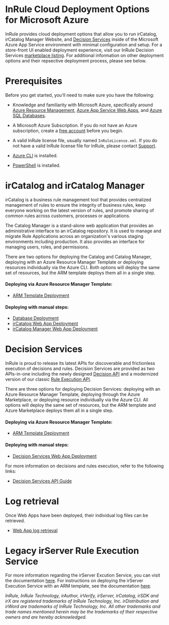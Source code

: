 InRule Cloud Deployment Options for Microsoft Azure
====
InRule provides cloud deployment options that allow you to run irCatalog, irCatalog Manager Website, and [Decision Services](https://support.inrule.com/hc/en-us/articles/13140368354445-Introduction-to-Decision-Services) inside of the Microsoft Azure App Service environment with minimal configuration and setup. For a store-front UI enabled deployment experience, visit our InRule Decision Services [marketplace listing](). For additional information on other deployment options and their repsective deployment process, please see below.

# Prerequisites

Before you get started, you'll need to make sure you have the following:

* Knowledge and familiarity with Microsoft Azure, specifically around [Azure Resource Management](https://docs.microsoft.com/en-us/azure/azure-resource-manager/), [Azure App Service Web Apps](https://docs.microsoft.com/en-us/azure/app-service/), and [Azure SQL Databases](https://docs.microsoft.com/en-us/azure/sql-database/).

* A Microsoft Azure Subscription. If you do not have an Azure subscription, create a [free account](https://azure.microsoft.com/en-us/free/) before you begin.

* A valid InRule license file, usually named `InRuleLicense.xml`. If you do not have a valid InRule license file for InRule, please contact [Support](mailto:support@inrule.com?subject=InRule®%20for%20Microsoft%20Azure%20-%20App%20Service%20Web%20Apps).

* [Azure CLI](https://docs.microsoft.com/en-us/cli/azure/install-azure-cli) is installed.

* [PowerShell](https://docs.microsoft.com/en-us/powershell/scripting/powershell-scripting) is installed.

# irCatalog and irCatalog Manager

irCatalog is a business rule management tool that provides centralized management of rules to ensure the integrity of business rules, keep everyone working on the latest version of rules, and promote sharing of common rules across customers, processes or applications.

The Catalog Manager is a stand-alone web application that provides an administrative interface to an irCatalog repository. It is used to manage and migrate Rule Applications across an organization's various staging environments including production. It also provides an interface for managing users, roles, and permissions.

There are two options for deploying the Catalog and Catalog Manager, deploying with an Azure Resource Manager Template or deploying resources individually via the Azure CLI. Both options will deploy the same set of resources, but the ARM template deploys them all in a single step.

#### Deploying via Azure Resource Manager Template:

* [ARM Template Deployment](doc/ircatalog-arm-template-deployment.md)

#### Deploying with manual steps:

* [Database Deployment](doc/ircatalog.md)
* [irCatalog Web App Deployment](doc/ircatalog.md#web-app-deployment)
* [irCatalog Manager Web App Deployment](doc/ircatalog-manager.md)

# Decision Services

InRule is proud to release its latest APIs for discoverable and frictionless execution of decisions and rules. Decision Services are provided as two APIs-in-one including the newly designed [Decision API](https://support.inrule.com/hc/en-us/articles/17532346873101-Decision-API) and a modernized version of our classic [Rule Execution API](https://support.inrule.com/hc/en-us/articles/13377054188557-Rule-Execution-API).

There are three options for deploying Decision Services: deploying with an Azure Resource Manager Template, deploying through the Azure Marketplace, or deploying resource individually via the Azure CLI. All options will deploy the same set of resources, but the ARM template and Azure Marketplace deploys them all in a single step.

#### Deploying via Azure Resource Manager Template:

* [ARM Template Deployment](doc/decision-services-arm-template-deployment.md)

#### Deploying with manual steps:

* [Decision Services Web App Deployment](doc/decision-services.md)

For more information on decisions and rules execution, refer to the following links:
* [Decision Services API Guide](https://support.inrule.com/hc/en-us/articles/13140368354445-Introduction-to-Decision-Services)

# Log retrieval
Once Web Apps have been deployed, their individual log files can be retrieved.

* [Web App log retrieval](doc/webapp-log-retrieval.md)

# Legacy irServer Rule Execution Service

For more information regarding the irServer Excution Service, you can visit the documentation [here](doc/irserver-rule-execution-service.md). For instructions on deploying the irServer Execution Service with an ARM template, see the documentation [here](doc/ircatalog-arm-template-deployment.md).


_InRule, InRule Technology, irAuthor, irVerify, irServer, irCatalog, irSDK and  irX are registered trademarks of InRule Technology, Inc. irDistribution and irWord are trademarks of InRule Technology, Inc. All other trademarks and trade names mentioned herein may be the trademarks of their respective owners and are hereby acknowledged._